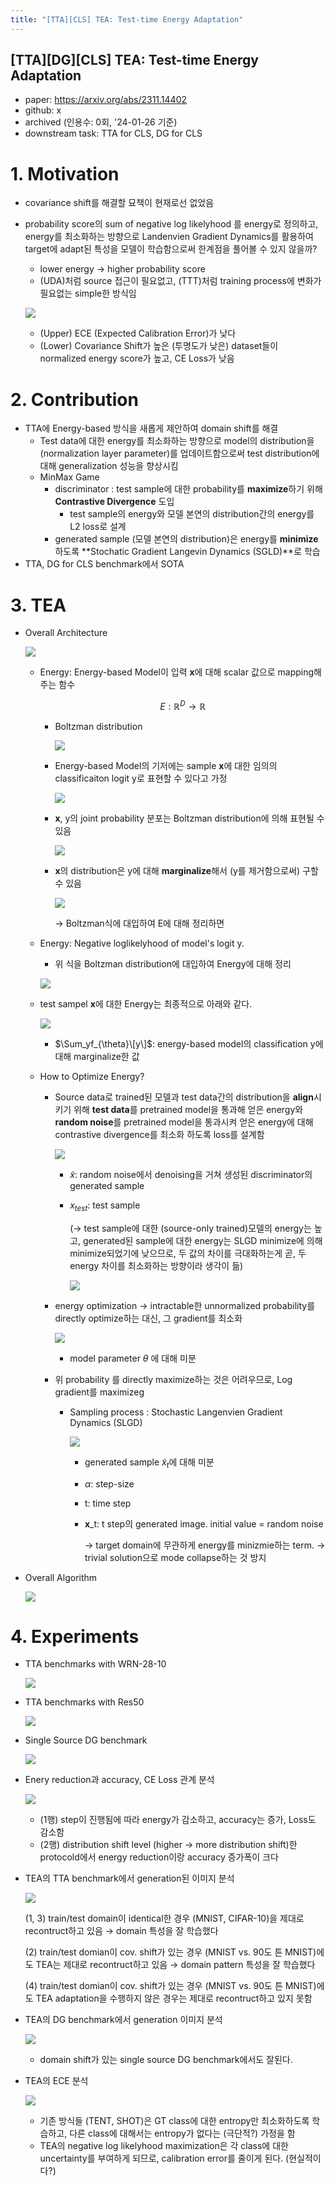 ```yaml
---
title: "[TTA][CLS] TEA: Test-time Energy Adaptation"
---
```

## [TTA][DG][CLS] TEA: Test-time Energy Adaptation

- paper: https://arxiv.org/abs/2311.14402
- github: x
- archived (인용수: 0회, '24-01-26 기준)
- downstream task: TTA for CLS, DG for CLS

# 1. Motivation

- covariance shift를 해결할 묘책이 현재로선 없었음

- probability score의 sum of negative log likelyhood 를 energy로 정의하고, energy를 최소화하는 방향으로 Landenvien Gradient Dynamics를 활용하여 target에 adapt된 특성을 모델이 학습함으로써 한계점을 풀어볼 수 있지 않을까?

  - lower energy $\to$ higher probability score
  - (UDA)처럼 source 접근이 필요없고, (TTT)처럼 training process에 변화가 필요없는 simple한 방식임

  ![](../images/2024-01-27/image-20240128030909418.png)

  - (Upper) ECE (Expected Calibration Error)가 낮다
  - (Lower) Covariance Shift가 높은 (투명도가 낮은) dataset들이 normalized energy score가 높고, CE Loss가 낮음

# 2. Contribution

- TTA에 Energy-based 방식을 새롭게 제안하여 domain shift를 해결
  - Test data에 대한 energy를 최소화하는 방향으로 model의 distribution을 (normalization layer parameter)를 업데이트함으로써 test distribution에 대해 generalization 성능을 향상시킴
  - MinMax Game
    - discriminator : test sample에 대한 probability를 **maximize**하기 위해 **Contrastive Divergence** 도입
      - test sample의 energy와 모델 본연의 distribution간의 energy를 L2 loss로 설계
    - generated sample (모델 본연의 distribution)은 energy를 **minimize**하도록 **Stochatic Gradient Langevin Dynamics (SGLD)**로 학습
- TTA, DG for CLS benchmark에서 SOTA

# 3. TEA

- Overall Architecture

  ![](../images/2024-01-27/image-20240128031508487.png)

  - Energy: Energy-based Model이 입력 **x**에 대해 scalar 값으로 mapping해주는 함수

    $$E: \mathbb{R}^D \to \mathbb{R}$$

    - Boltzman distribution

      ![](../images/2024-01-27/image-20240128032439558.png)

    - Energy-based Model의 기저에는 sample  **x**에 대한 임의의 classificaiton logit y로 표현할 수 있다고 가정

      ![](../images/2024-01-27/image-20240128032717011.png)

    - **x**, y의 joint probability 분포는 Boltzman distribution에 의해 표현될 수 있음

      ![](../images/2024-01-27/image-20240128032813226.png)

    - **x**의 distribution은 y에 대해 **marginalize**해서 (y를 제거함으로써) 구할 수 있음

      ![](../images/2024-01-27/image-20240128032908328.png)

      $\to$ Boltzman식에 대입하여 E에 대해 정리하면

  - Energy: Negative loglikelyhood of model's logit y.

    - 위 식을 Boltzman distribution에 대입하여 Energy에 대해 정리

    ![](../images/2024-01-27/image-20240128031804701.png)

  - test sampel **x**에 대한 Energy는 최종적으로 아래와 같다.

    ![](../images/2024-01-27/image-20240128033131304.png)

    - $\Sum_yf_{\theta}\[y\]$: energy-based model의 classification y에 대해 marginalize한 값

  - How to Optimize Energy? 

    - Source data로 trained된 모델과 test data간의 distribution을 **align**시키기 위해 **test data**를 pretrained model을 통과해 얻은 energy와 **random noise**를 pretrained model을 통과시켜 얻은 energy에 대해 contrastive divergence를 최소화 하도록 loss를 설계함

      ![](../images/2024-01-27/image-20240128103121610.png)

      - $\tilde{x}$: random noise에서 denoising을 거쳐 생성된 discriminator의 generated sample

      - $x_{test}$: test sample

        ($\to$ test sample에 대한 (source-only trained)모델의 energy는 높고, generated된 sample에 대한 energy는 SLGD minimize에 의해 minimize되었기에 낮으므로, 두 값의 차이를 극대화하는게 곧, 두 energy 차이를 최소화하는 방향이라 생각이 듦)

        ![](../images/2024-01-27/image-20240128105834807.png)

    - energy optimization $\to$ intractable한 unnormalized probability를 directly optimize하는 대신, 그 gradient를 최소화

      ![](../images/2024-01-27/image-20240128032054353.png)

      - model parameter $\theta$ 에 대해 미분

    - 위 probability 를 directly maximize하는 것은 어려우므로, Log gradient를 maximizeg 

      - Sampling process : Stochastic Langenvien Gradient Dynamics (SLGD)

        ![](../images/2024-01-27/image-20240128033537789.png)

        - generated sample $\tilde{x}_t$에 대해 미분

        - $\alpha$: step-size

        - t: time step

        - **x**_t: t step의 generated image. initial value = random noise

          $\to$ target domain에 무관하게 energy를 minizmie하는 term. $\to$ trivial solution으로 mode collapse하는 것 방지

- Overall Algorithm

  ![](../images/2024-01-27/image-20240128033439611.png)

# 4. Experiments

- TTA benchmarks with WRN-28-10

  ![](../images/2024-01-27/image-20240128110036102.png)

- TTA benchmarks with Res50

  ![](../images/2024-01-27/image-20240128110138458.png)

- Single Source DG benchmark

  ![](../images/2024-01-27/image-20240128110158629.png)

- Enery reduction과 accuracy, CE Loss 관계 분석

  ![](../images/2024-01-27/image-20240128110307871.png)

  - (1행) step이 진행됨에 따라 energy가 감소하고, accuracy는 증가, Loss도 감소함
  - (2행) distribution shift level (higher $\to$ more distribution shift)한 protocold에서 energy reduction이랑 accuracy 증가폭이 크다

- TEA의 TTA benchmark에서 generation된 이미지 분석

  ![](../images/2024-01-27/image-20240128110609945.png)

  (1, 3) train/test domain이 identical한 경우 (MNIST, CIFAR-10)을 제대로 recontruct하고 있음 $\to$ domain 특성을 잘 학습했다

  (2) train/test domian이 cov. shift가 있는 경우 (MNIST vs. 90도 튼 MNIST)에도 TEA는 제대로 recontruct하고 있음 $\to$ domain pattern 특성을 잘 학습했다

  (4) train/test domian이 cov. shift가 있는 경우 (MNIST vs. 90도 튼 MNIST)에도 TEA adaptation을 수행하지 않은 경우는 제대로 recontruct하고 있지 못함

- TEA의 DG benchmark에서 generation 이미지 분석

  ![](../images/2024-01-27/image-20240128110846898.png)

  - domain shift가 있는 single source DG benchmark에서도 잘된다.

- TEA의 ECE 분석

  ![](../images/2024-01-27/image-20240128111014382.png)

  - 기존 방식들 (TENT, SHOT)은 GT class에 대한 entropy만 최소화하도록 학습하고, 다른 class에 대해서는 entropy가 없다는 (극단적?) 가정을 함
  - TEA의 negative log likelyhood maximization은 각 class에 대한 uncertainty를 부여하게 되므로, calibration error를 줄이게 된다. (현실적이다?)
